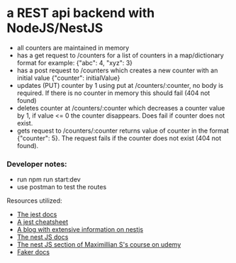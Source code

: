 # a REST api backend with NodeJS/NestJS

- all counters are maintained in memory
- has a get request to /counters for a list of counters in a map/dictionary format for example: {"abc": 4, "xyz": 3}
- has a post request to /counters which creates a new counter with an initial value {"counter": initialValue}
- updates (PUT) counter by 1 using put at /counters/:counter, no body is required. If there is no counter in memory this should fail (404 not found)
- deletes counter at /counters/:counter which decreases a counter value by 1, if value <= 0 the counter disappears. Does fail if counter does not exist.
- gets request to /counters/:counter returns value of counter in the format {"counter": 5}. The request fails  if the counter does not exist (404 not found). 


### Developer notes:
- run npm run start:dev
- use postman to test the routes


Resources utilized:
 
- [The jest docs](https://jestjs.io/)
- [A jest cheatsheet](https://github.com/sapegin/jest-cheat-sheet#truthiness)
- [A blog with extensive information on nestjs](https://wanago.io/2020/07/06/api-nestjs-unit-tests/)
- [The nest JS docs](https://docs.nestjs.com/)
- [The nest JS section of Maximillian S's course on udemy](https://www.udemy.com/course/react-the-complete-guide-incl-redux/learn/lecture/25599450?start=15#overview)
- [Faker docs](https://www.npmjs.com/package/faker)

